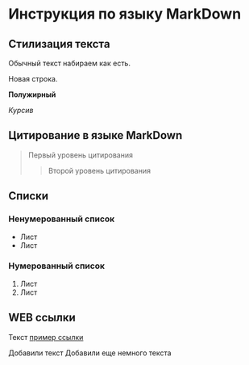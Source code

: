# Инструкция по языку MarkDown

## Стилизация текста
Обычный текст набираем как есть.

Новая строка.

**Полужирный**

*Курсив*

## Цитирование в языке MarkDown
> Первый уровень цитирования
>> Второй уровень цитирования

## Списки
### Ненумерованный список
* Лист
* Лист

### Нумерованный список
1. Лист
2. Лист

## WEB ссылки
Текст [пример ссылки]("http.example.com "Всплывающая подсказка")

Добавили текст
Добавили еще немного текста